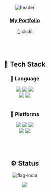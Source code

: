 <div align="center">
  
  ![header](https://capsule-render.vercel.app/api?type=waving&color=B3FFAE&height=250&section=header&text=%20Yewon%20GitHub%20🍀&fontSize=60)
  
### <div><a href="https://joy0987.notion.site/f23627a5caa04cbdbd476a58c8901dbd">My Portfolio</a></div>

<span>👆 click!</span>

  <br><br>
  <h2>🔨 Tech Stack</h2>
  <h3>🌻 Language</h3>
	<img src="https://img.shields.io/badge/Java-007396?style=for-the-badge&logo=Java&logoColor=white" />
  <img src="https://img.shields.io/badge/spring-6DB33F?style=for-the-badge&logo=spring&logoColor=white"> 
  <img src="https://img.shields.io/badge/HTML5-E34F26?style=for-the-badge&logo=HTML5&logoColor=white" />
  <br>
	<img src="https://img.shields.io/badge/CSS3-1572B6?style=for-the-badge&logo=CSS3&logoColor=white" />
  <img src="https://img.shields.io/badge/javascript-F7DF1E?style=for-the-badge&logo=javascript&logoColor=black">  
  <br><br>
  <h3>🌼 Platforms</h3>
  <img src="https://img.shields.io/badge/intellij%20Idea-000000?style=for-the-badge&logo=IntelliJIdea&logoColor=white" />
  <img src="https://img.shields.io/badge/Eclipse%20IDE-2C2255?style=for-the-badge&logo=EclipseIDE&logoColor=white" />
	<img src="https://img.shields.io/badge/Visual%20Studio%20Code-007ACC?style=for-the-badge&logo=VisualStudioCode&logoColor=white" />
  <br>
	<img src="https://img.shields.io/badge/Tomcat-F8DC75?style=for-the-badge&logo=ApacheTomcat&logoColor=white" />
	<img src="https://img.shields.io/badge/GitHub-181717?style=for-the-badge&logo=GitHub&logoColor=white" />
</div>
<br><br><br>
<div align="center">
<h2>⚙ Status</h2>
  
![flag-india](https://github-readme-stats.vercel.app/api?username=JOY0987&show_icons=true&hide=contribs,prs&cache_seconds=86400&theme=flag-india)
  
 <img src="https://github-readme-stats.vercel.app/api/top-langs/?username=kycasdzxc&layout=compact">
  
</div>


